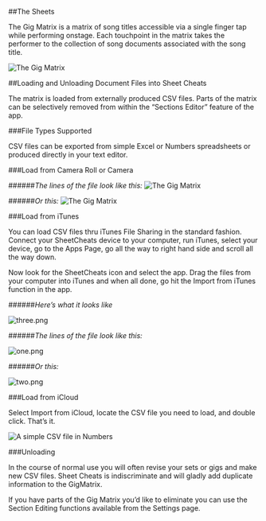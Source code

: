 

##The Sheets

The Gig Matrix is a matrix of song titles accessible via a single finger tap while performing onstage. Each touchpoint in the matrix takes the performer to the collection of song documents associated with the song title. 

![The Gig Matrix](gm01.png)

##Loading and Unloading Document Files into Sheet Cheats

The matrix is loaded from externally produced CSV files.  Parts of the matrix can be selectively removed from within the “Sections Editor” feature of the app.

###File Types Supported

CSV files can be exported from simple Excel or Numbers spreadsheets or produced directly in your text editor. 

###Load from Camera Roll or Camera

######*The lines of the file look like this:*
![The Gig Matrix](four.png)

######*Or this:*
![The Gig Matrix](five.png)

###Load from iTunes

You can load CSV files thru iTunes File Sharing in the standard fashion. Connect your SheetCheats device to your computer, run iTunes, select your device, go to the Apps Page, go all the way to right hand side and scroll all the way down. 

Now look for the SheetCheats icon and select the app. Drag the files from your computer into iTunes and when all done, go hit the Import from iTunes function in the app.

######*Here’s what it looks like* 

![three.png](three.png)

######*The lines of the file look like this:*

![one.png](one.png)

######*Or this:*


![two.png](two.png)

###Load from iCloud

Select Import from iCloud, locate the CSV file you need to load, and double click. That’s it.

![A simple CSV file in Numbers](seven.png)

###Unloading

In the course of normal use you will often revise your sets or gigs and make new CSV files. Sheet Cheats is indiscriminate and will gladly add duplicate information to the GigMatrix.

If you have parts of the Gig Matrix you’d like to eliminate you can use the Section Editing functions available from the Settings page.

